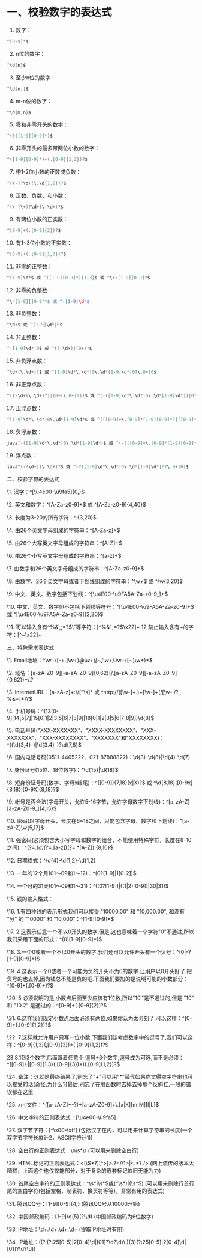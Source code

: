 # 一、校验数字的表达式



1. 数字：

```java
^[0-9]*$
```

2. n位的数字：

```java
^\d{n}$
```

3. 至少n位的数字：

```java
^\d{n,}$
```

4. m-n位的数字：

```java 
^\d{m,n}$
```

5. 零和非零开头的数字：

```java
^(0|[1-9][0-9]*)$
```

6. 非零开头的最多带两位小数的数字：

```java
^([1-9][0-9]*)+(.[0-9]{1,2})?$
```

7. 带1-2位小数的正数或负数：

```java
^(\-)?\d+(\.\d{1,2})?$
```

8. 正数、负数、和小数：

```java
^(\-|\+)?\d+(\.\d+)?$
```

9. 有两位小数的正实数：

```java
^[0-9]+(.[0-9]{2})?$
```

10. 有1~3位小数的正实数：

```java
^[0-9]+(.[0-9]{1,3})?$
```

11. 非零的正整数：

```java
^[1-9]\d*$ 或 ^([1-9][0-9]*){1,3}$ 或 ^\+?[1-9][0-9]*$
```

12. 非零的负整数：

```java
^\-[1-9][]0-9"*$ 或 ^-[1-9]\d*$
```

13. 非负整数：

```java
^\d+$ 或 ^[1-9]\d*|0$
```

14. 非正整数：

```java
^-[1-9]\d*|0$ 或 ^((-\d+)|(0+))$
```

15. 非负浮点数：

```java
^\d+(\.\d+)?$ 或 ^[1-9]\d*\.\d*|0\.\d*[1-9]\d*|0?\.0+|0$
```

16. 非正浮点数：

```java
^((-\d+(\.\d+)?)|(0+(\.0+)?))$ 或 ^(-([1-9]\d*\.\d*|0\.\d*[1-9]\d*))|0?\.0+|0$
```

17. 正浮点数：

```java
^[1-9]\d*\.\d*|0\.\d*[1-9]\d*$ 或 ^(([0-9]+\.[0-9]*[1-9][0-9]*)|([0-9]*[1-9][0-9]*\.[0-9]+)|([0-9]*[1-9][0-9]*))$
```

18. 负浮点数：

```java
java^-([1-9]\d*\.\d*|0\.\d*[1-9]\d*)$ 或 ^(-(([0-9]+\.[0-9]*[1-9][0-9]*)|([0-9]*[1-9][0-9]*\.[0-9]+)|([0-9]*[1-9][0-9]*)))$
```

19. 浮点数：

```java
java^(-?\d+)(\.\d+)?$ 或 ^-?([1-9]\d*\.\d*|0\.\d*[1-9]\d*|0?\.0+|0)$
```

 

 

二、校验字符的表达式

\1. 汉字：^[\u4e00-\u9fa5]{0,}$

\2. 英文和数字：^[A-Za-z0-9]+$ 或 ^[A-Za-z0-9]{4,40}$

\3. 长度为3-20的所有字符：^.{3,20}$

\4. 由26个英文字母组成的字符串：^[A-Za-z]+$

\5. 由26个大写英文字母组成的字符串：^[A-Z]+$

\6. 由26个小写英文字母组成的字符串：^[a-z]+$

\7. 由数字和26个英文字母组成的字符串：^[A-Za-z0-9]+$

\8. 由数字、26个英文字母或者下划线组成的字符串：^\w+$ 或 ^\w{3,20}$

\9. 中文、英文、数字包括下划线：^[\u4E00-\u9FA5A-Za-z0-9_]+$

 

\10. 中文、英文、数字但不包括下划线等符号：^[\u4E00-\u9FA5A-Za-z0-9]+$ 或 ^[\u4E00-\u9FA5A-Za-z0-9]{2,20}$

 

\11. 可以输入含有^%&',;=?$\"等字符：[^%&',;=?$\x22]+ 12 禁止输入含有~的字符：[^~\x22]+

 

 

三、特殊需求表达式

\1. Email地址：^\w+([-+.]\w+)*@\w+([-.]\w+)*\.\w+([-.]\w+)*$

\2. 域名：[a-zA-Z0-9][-a-zA-Z0-9]{0,62}(/.[a-zA-Z0-9][-a-zA-Z0-9]{0,62})+/.?

\3. InternetURL：[a-zA-z]+://[^\s]* 或 ^http://([\w-]+\.)+[\w-]+(/[\w-./?%&=]*)?$

\4. 手机号码：^(13[0-9]|14[5|7]|15[0|1|2|3|5|6|7|8|9]|18[0|1|2|3|5|6|7|8|9])\d{8}$

\5. 电话号码("XXX-XXXXXXX"、"XXXX-XXXXXXXX"、"XXX-XXXXXXX"、"XXX-XXXXXXXX"、"XXXXXXX"和"XXXXXXXX)：^(\(\d{3,4}-)|\d{3.4}-)?\d{7,8}$

\6. 国内电话号码(0511-4405222、021-87888822)：\d{3}-\d{8}|\d{4}-\d{7}

\7. 身份证号(15位、18位数字)：^\d{15}|\d{18}$

 

\8. 短身份证号码(数字、字母x结尾)：^([0-9]){7,18}(x|X)?$ 或 ^\d{8,18}|[0-9x]{8,18}|[0-9X]{8,18}?$

 

\9. 帐号是否合法(字母开头，允许5-16字节，允许字母数字下划线)：^[a-zA-Z][a-zA-Z0-9_]{4,15}$

 

\10. 密码(以字母开头，长度在6~18之间，只能包含字母、数字和下划线)：^[a-zA-Z]\w{5,17}$

\11. 强密码(必须包含大小写字母和数字的组合，不能使用特殊字符，长度在8-10之间)：^(?=.*\d)(?=.*[a-z])(?=.*[A-Z]).{8,10}$

 

\12. 日期格式：^\d{4}-\d{1,2}-\d{1,2}

\13. 一年的12个月(01～09和1～12)：^(0?[1-9]|1[0-2])$

\14. 一个月的31天(01～09和1～31)：^((0?[1-9])|((1|2)[0-9])|30|31)$

\15. 钱的输入格式：

 

\16. 1.有四种钱的表示形式我们可以接受:"10000.00" 和 "10,000.00", 和没有 "分" 的 "10000" 和 "10,000"：^[1-9][0-9]*$

 

\17. 2.这表示任意一个不以0开头的数字,但是,这也意味着一个字符"0"不通过,所以我们采用下面的形式：^(0|[1-9][0-9]*)$

 

\18. 3.一个0或者一个不以0开头的数字.我们还可以允许开头有一个负号：^(0|-?[1-9][0-9]*)$

 

\19. 4.这表示一个0或者一个可能为负的开头不为0的数字.让用户以0开头好了.把负号的也去掉,因为钱总不能是负的吧.下面我们要加的是说明可能的小数部分：^[0-9]+(.[0-9]+)?$

 

\20. 5.必须说明的是,小数点后面至少应该有1位数,所以"10."是不通过的,但是 "10" 和 "10.2" 是通过的：^[0-9]+(.[0-9]{2})?$

 

\21. 6.这样我们规定小数点后面必须有两位,如果你认为太苛刻了,可以这样：^[0-9]+(.[0-9]{1,2})?$

 

\22. 7.这样就允许用户只写一位小数.下面我们该考虑数字中的逗号了,我们可以这样：^[0-9]{1,3}(,[0-9]{3})*(.[0-9]{1,2})?$

 

23 8.1到3个数字,后面跟着任意个 逗号+3个数字,逗号成为可选,而不是必须：^([0-9]+|[0-9]{1,3}(,[0-9]{3})*)(.[0-9]{1,2})?$

 

\24. 备注：这就是最终结果了,别忘了"+"可以用"*"替代如果你觉得空字符串也可以接受的话(奇怪,为什么?)最后,别忘了在用函数时去掉去掉那个反斜杠,一般的错误都在这里

 

\25. xml文件：^([a-zA-Z]+-?)+[a-zA-Z0-9]+\\.[x|X][m|M][l|L]$

\26. 中文字符的正则表达式：[\u4e00-\u9fa5]

 

\27. 双字节字符：[^\x00-\xff] (包括汉字在内，可以用来计算字符串的长度(一个双字节字符长度计2，ASCII字符计1))

 

\28. 空白行的正则表达式：\n\s*\r (可以用来删除空白行)

 

\29. HTML标记的正则表达式：<(\S*?)[^>]*>.*?</\1>|<.*? /> (网上流传的版本太糟糕，上面这个也仅仅能部分，对于复杂的嵌套标记依旧无能为力)

 

\30. 首尾空白字符的正则表达式：^\s*|\s*$或(^\s*)|(\s*$) (可以用来删除行首行尾的空白字符(包括空格、制表符、换页符等等)，非常有用的表达式)

 

\31. 腾讯QQ号：[1-9][0-9]{4,} (腾讯QQ号从10000开始)

\32. 中国邮政编码：[1-9]\d{5}(?!\d) (中国邮政编码为6位数字)

\33. IP地址：\d+\.\d+\.\d+\.\d+ (提取IP地址时有用)

\34. IP地址：((?:(?:25[0-5]|2[0-4]\\d|[01]?\\d?\\d)\\.){3}(?:25[0-5]|2[0-4]\\d|[01]?\\d?\\d))